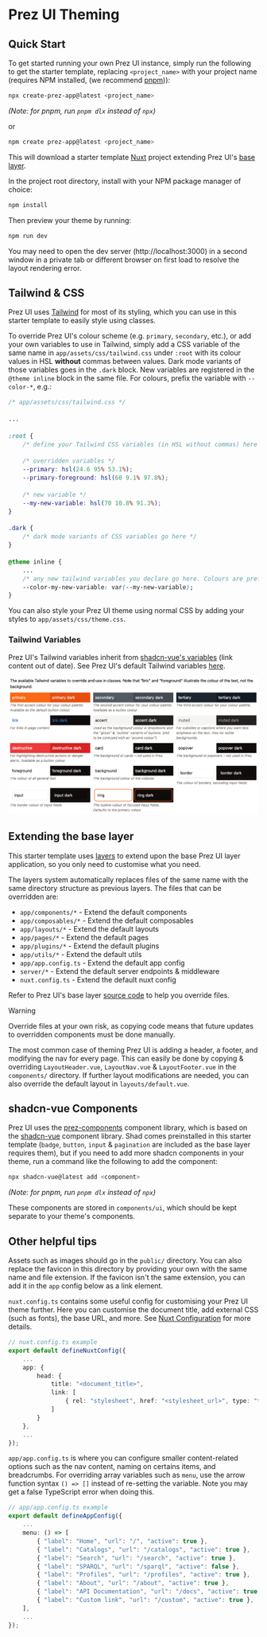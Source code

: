# Prez UI Theming

## Quick Start
To get started running your own Prez UI instance, simply run the following to get the starter template, replacing `<project_name>` with your project name (requires NPM installed, (we recommend [pnpm](https://pnpm.io))):

```bash
npx create-prez-app@latest <project_name>
```
*(Note: for pnpm, run `pnpm dlx` instead of `npx`)*

or

```bash
npm create prez-app@latest <project_name>
```

This will download a starter template [Nuxt](https://nuxt.com) project extending Prez UI's [base layer](https://github.com/rdflib/prez-ui/tree/main/packages/prez-ui).

In the project root directory, install with your NPM package manager of choice:

```bash
npm install
```

Then preview your theme by running:

```bash
npm run dev
```

You may need to open the dev server (http://localhost:3000) in a second window in a private tab or different browser on first load to resolve the layout rendering error.

## Tailwind & CSS
Prez UI uses [Tailwind](https://tailwindcss.com) for most of its styling, which you can use in this starter template to easily style using classes.

To override Prez UI's colour scheme (e.g. `primary`, `secondary`, etc.), or add your own variables to use in Tailwind, simply add a CSS variable of the same name in `app/assets/css/tailwind.css` under `:root` with its colour values in HSL **without** commas between values. Dark mode variants of those variables goes in the `.dark` block. New variables are registered in the `@theme inline` block in the same file. For colours, prefix the variable with `--color-*`, e.g.:

```CSS
/* app/assets/css/tailwind.css */

...

:root {
    /* define your Tailwind CSS variables (in HSL without commas) here */

    /* overridden variables */
    --primary: hsl(24.6 95% 53.1%); 
    --primary-foreground: hsl(60 9.1% 97.8%);

    /* new variable */
    --my-new-variable: hsl(70 10.8% 91.3%);
}

.dark {
    /* dark mode variants of CSS variables go here */
}

@theme inline {
    ...
    /* any new tailwind variables you declare go here. Colours are prefixed with --color-* */
    --color-my-new-variable: var(--my-new-variable);
}
```

You can also style your Prez UI theme using normal CSS by adding your styles to `app/assets/css/theme.css`.

### Tailwind Variables
Prez UI's Tailwind variables inherit from [shadcn-vue's variables](https://www.shadcn-vue.com/docs/theming.html#list-of-variables) (link content out of date). See Prez UI's default Tailwind variables [here](https://github.com/RDFLib/prez-ui/blob/main/packages/prez-components/src/assets/index.css).

![Prez UI's default Tailwind variables](./tailwind-variables.png)

## Extending the base layer
This starter template uses [layers](https://nuxt.com/docs/getting-started/layers) to extend upon the base Prez UI layer application, so you only need to customise what you need.

The layers system automatically replaces files of the same name with the same directory structure as previous layers. The files that can be overridden are:

- `app/components/*` - Extend the default components
- `app/composables/*` - Extend the default composables
- `app/layouts/*` - Extend the default layouts
- `app/pages/*` - Extend the default pages
- `app/plugins/*` - Extend the default plugins
- `app/utils/*` - Extend the default utils
- `app/app.config.ts` - Extend the default app config
- `server/*` - Extend the default server endpoints & middleware
- `nuxt.config.ts` - Extend the default nuxt config

Refer to Prez UI's base layer [source code](https://github.com/rdflib/prez-ui/tree/main/packages/prez-ui) to help you override files.

> [!WARNING]
> Override files at your own risk, as copying code means that future updates to overridden components must be done manually.

The most common case of theming Prez UI is adding a header, a footer, and modifying the nav for every page. This can easily be done by copying & overriding `LayoutHeader.vue`, `LayoutNav.vue` & `LayoutFooter.vue` in the `components/` directory. If further layout modifications are needed, you can also override the default layout in `layouts/default.vue`.

## shadcn-vue Components
Prez UI uses the [prez-components](https://github.com/rdflib/prez-ui/tree/main/packages/prez-components) component library, which is based on the [shadcn-vue](https://www.shadcn-vue.com) component library. Shad comes preinstalled in this starter template (`badge`, `button`, `input` & `pagination` are included as the base layer requires them), but if you need to add more shadcn components in your theme, run a command like the following to add the component:

```bash
npx shadcn-vue@latest add <component>
```
*(Note: for pnpm, run `pnpm dlx` instead of `npx`)*

These components are stored in `components/ui`, which should be kept separate to your theme's components.

## Other helpful tips
Assets such as images should go in the `public/` directory. You can also replace the favicon in this directory by providing your own with the same name and file extension. If the favicon isn't the same extension, you can add it in the `app` config below as a link element.

`nuxt.config.ts` contains some useful config for customising your Prez UI theme further. Here you can customise the document title, add external CSS (such as fonts), the base URL, and more. See [Nuxt Configuration](https://nuxt.com/docs/api/nuxt-config) for more details.

```typescript
// nuxt.config.ts example
export default defineNuxtConfig({
    ...
    app: {
        head: {
            title: "<document_title>",
            link: [
                { rel: "stylesheet", href: "<stylesheet_url>", type: "text/css" },
            ]
        }
    },
    ...
});
```

`app/app.config.ts` is where you can configure smaller content-related options such as the nav content, naming on certains items, and breadcrumbs. For overriding array variables such as `menu`, use the arrow function syntax `() => []` instead of re-setting the variable. Note you may get a false TypeScript error when doing this.

```typescript
// app/app.config.ts example
export default defineAppConfig({
    ...
    menu: () => [
        { "label": "Home", "url": "/", "active": true },
        { "label": "Catalogs", "url": "/catalogs", "active": true },
        { "label": "Search", "url": "/search", "active": true },
        { "label": "SPARQL", "url": "/sparql", "active": false },
        { "label": "Profiles", "url": "/profiles", "active": true },
        { "label": "About", "url": "/about", "active": true },
        { "label": "API Documentation", "url": "/docs", "active": true },
        { "label": "Custom link", "url": "/custom", "active": true },
    ],
    ...
});
```
